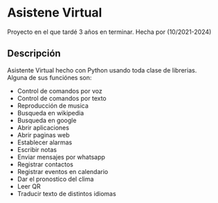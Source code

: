 # Asistene Virtual

Proyecto en el que tardé 3 años en terminar. Hecha por <a href="https://cesaroliva.github.io/portafolio/"></a>(10/2021-2024)

## Descripción

Asistente Virtual hecho con Python usando toda clase de librerias. <br>
Alguna de sus funciónes son:
<ul>
  <li>Control de comandos por voz</li>
  <li>Control de comandos por texto</li>
  <li>Reproducción de musica</li>
  <li>Busqueda en wikipedia</li>
  <li>Busqueda en google</li>
  <li>Abrir aplicaciones</li>
  <li>Abrir paginas web</li>
  <li>Establecer alarmas</li>
  <li>Escribir notas</li>
  <li>Enviar mensajes por whatsapp</li>
  <li>Registrar contactos</li>
  <li>Registrar eventos en calendario</li>
  <li>Dar el pronostico del clima</li>
  <li>Leer QR</li>
  <li>Traducir texto de distintos idiomas</li>
</ul>
